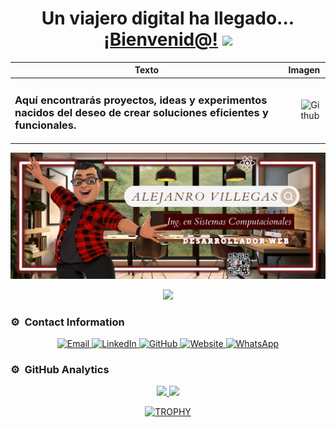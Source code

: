 <div align="center">
<h1 align="center">Un viajero digital ha llegado... <a href="https://www.alejandrovillegas.net/">¡Bienvenid@!</a> <img src="https://media.giphy.com/media/hvRJCLFzcasrR4ia7z/giphy.gif" width="35"></h1>
</div>

| Texto                                                                                                                     | Imagen                                                                                                                                 |
| ------------------------------------------------------------------------------------------------------------------------- | -------------------------------------------------------------------------------------------------------------------------------------- |
| <h3>Aquí encontrarás proyectos, ideas y experimentos nacidos del deseo de crear soluciones eficientes y funcionales.</h3> | <img width="60%" align="right" alt="Github" src="https://raw.githubusercontent.com/onimur/.github/master/.resources/git-header.svg" /> |

<img src="./Banner.png">
<p align="center">
  <a href="https://skillicons.dev">
    <img src="https://skillicons.dev/icons?i=html,css,js,php,mysql,sqlite,react,vite,nodejs,npm,postman,bootstrap,sass,less,styledcomponents,jquery,redux,git,github,vscode,powershell,windows" />
  </a>
</p>

### ⚙️ &nbsp;Contact Information

<p align="center">
  <a href="mailto:contact@alejandrovillegas.net">
    <img src="https://img.shields.io/badge/email-contact%40alejandrovillegas.net-blue.svg?style=for-the-badge&logo=gmail&logoColor=white" alt="Email" />
  </a>
  <a href="https://www.linkedin.com/in/alejandro-cisneros-villegas">
    <img src="https://img.shields.io/badge/linkedin-%2300acee.svg?style=for-the-badge&logo=linkedin&logoColor=white" alt="LinkedIn" />
  </a>
  <a href="https://github.com/alejandrovillegas">
    <img src="https://img.shields.io/badge/github-%23121011.svg?style=for-the-badge&logo=github&logoColor=white" alt="GitHub" />
  </a>
  <a href="https://www.alejandrovillegas.net">
    <img src="https://img.shields.io/badge/website-alejandrovillegas.net-%2300b2ff.svg?style=for-the-badge&logo=internet-explorer&logoColor=white" alt="Website" />
  </a>
  <a href="https://wa.me/525529002158">
    <img src="https://img.shields.io/badge/whatsapp-%2304CC52.svg?style=for-the-badge&logo=whatsapp&logoColor=white" alt="WhatsApp" />
  </a>
</p>

### ⚙️ &nbsp;GitHub Analytics

<p align="center">
<a href="https://github.com/AlejandroCisnerosVillegas">
  <img height="180em" src="https://github-readme-stats-eight-theta.vercel.app/api?username=AlejandroCisnerosVillegas&show_icons=true&theme=algolia&include_all_commits=true&count_private=true"/>
  <img height="180em" src="https://github-readme-stats-eight-theta.vercel.app/api/top-langs/?username=AlejandroCisnerosVillegas&layout=compact&langs_count=8&theme=algolia"/>
</a>
</p>

<p align="center">
<div align="center">
  <a href="https://github.com/ryo-ma/github-profile-trophy">
    <img src="https://github-profile-trophy.vercel.app/?username=AlejandroCisnerosVillegas&theme=radical&row=1&column=7&margin-h=15&margin-w=5&no-bg=true" alt="TROPHY" />
  </a>
</div>
</p>        
<!--
**AlejandroCisnerosVillegas/AlejandroCisnerosVillegas** is a ✨ _special_ ✨ repository because its `README.md` (this file) appears on your GitHub profile.

Here are some ideas to get you started:

- 🔭 I’m currently working on ...
- 🌱 I’m currently learning ...
- 👯 I’m looking to collaborate on ...
- 🤔 I’m looking for help with ...
- 💬 Ask me about ...
- 📫 How to reach me: ...
- 😄 Pronouns: ...
- ⚡ Fun fact: ...
  -->
